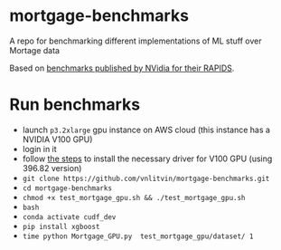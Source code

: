 # mortgage-benchmarks
A repo for benchmarking different implementations of ML stuff over Mortage data

Based on [benchmarks published by NVidia for their RAPIDS](https://render.githubusercontent.com/view/ipynb?commit=fd01c7ea360efe71745de540f3608843e147198e&enc_url=68747470733a2f2f7261772e67697468756275736572636f6e74656e742e636f6d2f72617069647361692f6e6f7465626f6f6b732f666430316337656133363065666537313734356465353430663336303838343365313437313938652f6d6f7274676167652f4532452e6970796e62&nwo=rapidsai%2Fnotebooks&path=mortgage%2FE2E.ipynb&repository_id=159398705&repository_type=Repository#Mortgage-Workflow).

# Run benchmarks
- launch `p3.2xlarge` gpu instance on AWS cloud (this instance has a NVIDIA V100 GPU)
- login in it
- follow [the steps](https://docs.aws.amazon.com/AWSEC2/latest/UserGuide/install-nvidia-driver.html#Cluster_GPUs_Manual_Install_Driver) to install the necessary driver for V100 GPU (using 396.82 version)
- `git clone https://github.com/vnlitvin/mortgage-benchmarks.git`
- `cd mortgage-benchmarks`
- `chmod +x test_mortgage_gpu.sh && ./test_mortgage_gpu.sh`
- `bash`
- `conda activate cudf_dev`
- `pip install xgboost`
- `time python Mortgage_GPU.py  test_mortgage_gpu/dataset/ 1`
